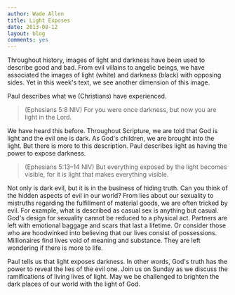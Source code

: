```yaml
---
author: Wade Allen
title: Light Exposes
date: 2013-08-12
layout: blog
comments: yes
---
```


Throughout history, images of light and darkness have been used to describe good and bad. From evil villains to angelic beings, we have associated the images of light (white) and darkness (black) with opposing sides. Yet in this week's text, we see another dimension of this image.

Paul describes what we (Christians) have experienced. 

>(Ephesians 5:8 NIV)  For you were once darkness, but now you are light in the Lord.

We have heard this before. Throughout Scripture, we are told that God is light and the evil one is dark. As God's children, we are brought into the light. But there is more to this description. Paul describes light as having the power to expose darkness.

>(Ephesians 5:13–14 NIV) But everything exposed by the light becomes visible, for it is light that makes everything visible.

Not only is dark evil, but it is in the business of hiding truth. Can you think of the hidden aspects of evil in our world? From lies about our sexuality to mistruths regarding the fulfillment of material goods, we are often tricked by evil. For example, what is described as casual sex is anything but casual. God's design for sexuality cannot be reduced to a physical act. Partners are left with emotional baggage and scars that last a lifetime. Or consider those who are hoodwinked into believing that our lives consist of possessions. Millionaires find lives void of meaning and substance. They are left wondering if there is more to life.

Paul tells us that light exposes darkness. In other words, God's truth has the power to reveal the lies of the evil one. Join us on Sunday as we discuss the ramifications of living lives of light. May we be challenged to brighten the dark places of our world with the light of God.
